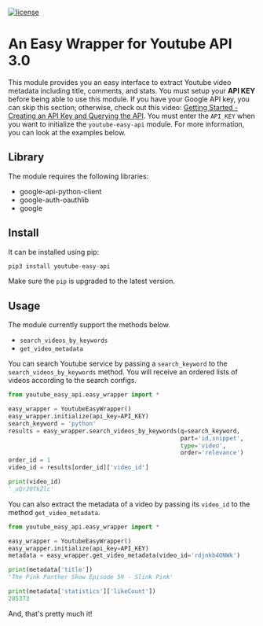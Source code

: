 [![license](https://img.shields.io/github/license/DAVFoundation/captain-n3m0.svg?style=flat-square)](https://github.com/DAVFoundation/captain-n3m0/blob/master/LICENSE)

# An Easy Wrapper for Youtube API 3.0
This module provides you an easy interface to extract Youtube video metadata including title, comments, and stats. You
must setup your **API KEY** before being able to use this module. If you have your Google API key, you can skip this
section; otherwise, check out this video: [Getting Started - Creating an API Key and Querying the API](https://www.youtube.com/watch?v=th5_9woFJmk).
You must enter the `API_KEY` when you want to initialize the `youtube-easy-api` module. For more information, you can 
look at the examples below.


## Library
The module requires the following libraries:

* google-api-python-client
* google-auth-oauthlib
* google

## Install

It can be installed using pip:
```python
pip3 install youtube-easy-api
```

Make sure the `pip` is upgraded to the latest version. 

## Usage

The module currently support the methods below.

* `search_videos_by_keywords`
* `get_video_metadata`

You can search Youtube service by passing a `search_keyword` to the `search_videos_by_keywords` method. You will 
receive an ordered lists of videos according to the search configs.

```python
from youtube_easy_api.easy_wrapper import *

easy_wrapper = YoutubeEasyWrapper()
easy_wrapper.initialize(api_key=API_KEY)
search_keyword = 'python'
results = easy_wrapper.search_videos_by_keywords(q=search_keyword,
                                                 part='id,snippet',
                                                 type='video',
                                                 order='relevance')
order_id = 1
video_id = results[order_id]['video_id']

print(video_id)
'_uQrJ0TkZlc'
```

You can also extract the metadata of a video by passing its `video_id` to the method `get_video_metadata`. 

```python
from youtube_easy_api.easy_wrapper import *

easy_wrapper = YoutubeEasyWrapper()
easy_wrapper.initialize(api_key=API_KEY)
metadata = easy_wrapper.get_video_metadata(video_id='rdjnkb4ONWk')

print(metadata['title']) 
'The Pink Panther Show Episode 59 - Slink Pink'

print(metadata['statistics']['likeCount'])
285373
```


And, that's pretty much it!

